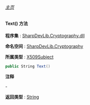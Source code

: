 ###### [主页](./Index.md "主页")

#### Text() 方法

**程序集** : [SharpDevLib.Cryptography.dll](./SharpDevLib.Cryptography.assembly.md "SharpDevLib.Cryptography.dll")

**命名空间** : [SharpDevLib.Cryptography](./SharpDevLib.Cryptography.namespace.md "SharpDevLib.Cryptography")

**所属类型** : [X509Subject](./SharpDevLib.Cryptography.X509Subject.md "X509Subject")

``` csharp
public String Text()
```

**注释**

*-*



**返回类型** : [String](https://learn.microsoft.com/en-us/dotnet/api/system.string "String")



